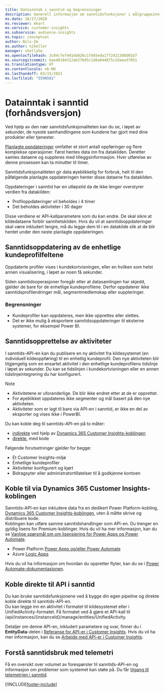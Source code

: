 ```yaml
---
title: Datainntak i sanntid og begrensninger
description: Generell informasjon om sanntidsfunksjoner i målgruppeinnsikt.
ms.date: 10/27/2020
ms.reviewer: mhart
ms.service: customer-insights
ms.subservice: audience-insights
ms.topic: conceptual
author: Nils-2m
ms.author: nikeller
manager: shellyha
ms.openlocfilehash: 3c84cfe7441eb026c1fd45eda1f72421388d01d7
ms.sourcegitcommit: bae40184312ab27b95c140a044875c2daea37951
ms.translationtype: HT
ms.contentlocale: nb-NO
ms.lasthandoff: 03/15/2021
ms.locfileid: "5598581"
---
```

# <a name="real-time-data-ingestion-preview"></a>Datainntak i sanntid (forhåndsversjon)

Ved hjelp av den nær sanntidsfunksjonaliteten kan du se, i løpet av sekunder, de nyeste samhandlingene som kundene har gjort med dine produkter eller tjenester.

[Planlagte oppdateringer](system.md#schedule-tab) omfatter et stort antall oppføringer og flere komplekse operasjoner. Først hentes data inn fra datakilden. Deretter samles dataene og suppleres med tilleggsinformasjon. Hver utførelse av denne prosessen kan ta minutter til timer.

Sanntidsfunksjonaliteten gir data øyeblikkelig for forbruk, helt til den påfølgende planlagte oppdateringen henter disse dataene fra datakilden.

Oppdateringer i sanntid har en utløpstid da de ikke lenger overstyrer verdien fra datakilden:

- Profiloppdateringer vil beholdes i 4 timer
- Det beholdes aktiviteter i 30 dager

Disse verdiene er API-kallparametere som du kan endre. De skal sikre at kildedataene forblir sannhetskilden. Hvis du vil at sanntidsoppdateringer skal være inkludert lengre, må du legge dem til i en datakilde slik at de blir hentet under den neste planlagte oppdateringen.

## <a name="real-time-update-of-the-unified-customer-profile-fields"></a>Sanntidsoppdatering av de enhetlige kundeprofilfeltene

Oppdaterte profiler vises i kundekortvisningen, eller en hvilken som helst annen visualisering, i løpet av noen få sekunder.

Siden sanntidsoperasjoner foregår etter at datasamlingen har skjedd, gjelder de bare for de enhetlige kundeprofilene. Derfor oppdaterer ikke sanntidsprofilendringer mål, segmentmedlemskap eller suppleringer.

### <a name="limitations"></a>Begrensninger

- Kundeprofiler kan oppdateres, men ikke opprettes eller slettes.
- Det er ikke mulig å eksportere sanntidsoppdateringer til eksterne systemer, for eksempel Power BI.

## <a name="real-time-creation-of-activities"></a>Sanntidsopprettelse av aktiviteter

I sanntids-API-en kan du publisere en ny aktivitet fra kildesystemet (en individuell kildeoppføring) til en enhetlig kundeprofil. Den nye aktiviteten blir tilgjengelig som en ensartet aktivitet i den enhetlige kundeprofilens tidslinje i løpet av sekunder. Du kan se tidslinjen i kundekortvisningen eller en annen tidslinjeintegrering du har konfigurert.

> [!NOTE]
>
> - Aktivitetene er uforanderlige. De blir ikke endret etter at de er opprettet.
> - For øyeblikket oppdateres ikke segmenter og mål basert på den nye aktiviteten.
> - Aktiviteter som er lagt til bare via API-en i sanntid, er ikke en del av eksporter og vises ikke i PowerBI.

Du kan koble deg til sanntids-API-en på to måter:

- [indirekte](#connect-via-the-dynamics-365-customer-insights-connector) ved hjelp av [Dynamics 365 Customer Insights-koblingen](/connectors/customerinsights/)
- [direkte](#connect-directly-to-the-real-time-api), med kode

Følgende forutsetninger gjelder for begge:

- Et Customer Insights-miljø
- Enhetlige kundeprofiler
- Aktiviteter konfigurert og kjørt
- Bidragsyter eller administratortillatelser til å godkjenne kontoen

## <a name="connect-via-the-dynamics-365-customer-insights-connector"></a>Koble til via Dynamics 365 Customer Insights-koblingen

Sanntids-API-en kan inkludere data fra en dedikert Power Platform-kobling, [Dynamics 365 Customer Insights-koblingen](/connectors/customerinsights/), uten å måtte skrive og distribuere kode.    
Koblingen kan utføre samme sanntidshandlinger som API-en. Du trenger en gyldig lisens for Premium-koblinger. Hvis du vil ha mer informasjon, kan du se [Vanlige spørsmål om om lisensiering for Power Apps og Power Automate](/power-platform/admin/powerapps-flow-licensing-faq).

- Power Platform [Power Apps og/eller Power Automate](/connectors/)
- Azure [Logic Apps](/azure/connectors/apis-list)

Hvis du vil ha informasjon om hvordan du oppretter flyter, kan du se i [Power Automate-dokumentasjonen](/power-automate/).

## <a name="connect-directly-to-the-real-time-api"></a>Koble direkte til API i sanntid

Du kan bruke sanntidsfunksjonene ved å bygge din egen pipeline og direkte koble direkte til sanntids-API-en.    
Du kan legge inn en aktivitet i formatet til kildesystemet eller i UnifiedActivity-formatet. Få formatet ved å gjøre et API-kall til /api/instances/{instanceId}/manage/entities/UnifiedActivity.

Detaljer om denne API-en, inkludert parametere og svar, finner du i **EntityData**-delen i [Referanse for API-er i Customer Insights](https://developer.ci.ai.dynamics.com/api-details#api=CustomerInsights). Hvis du vil ha mer informasjon, kan du se [Arbeide med API-er i Customer Insights](apis.md).

## <a name="understand-your-real-time-usage-with-telemetry"></a>Forstå sanntidsbruk med telemetri

Få en oversikt over volumet av forespørsler til sanntids-API-en og informasjon om problemer som systemet kan støte på. Du får [tilgang til telemetrien i sanntid](system.md#api-usage-tab). 


[!INCLUDE[footer-include](../includes/footer-banner.md)]